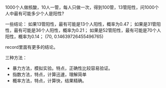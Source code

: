 1000个人做核酸，10人一管，每人只做一次，得到100管，13管阳性，问1000个人中最有可能多少个人是阳性?


一些结论：
如果13管阳性，最有可能是13个人阳性，概率为0.47；
如果是31管阳性，最有可能是36个人阳性，概率为0.21；
如果是52管阳性，最有可能是70个人阳性，概率为0.14；
(70, 0.14639726455496765)

record里面有更多的结论。  

三种方法：
* 暴力方法，模拟实验。特点，正确性比较容易验证。
* 指数方法，特点，计算迅速，理解简单
* 概率方法，特点，计算快，结果精确。